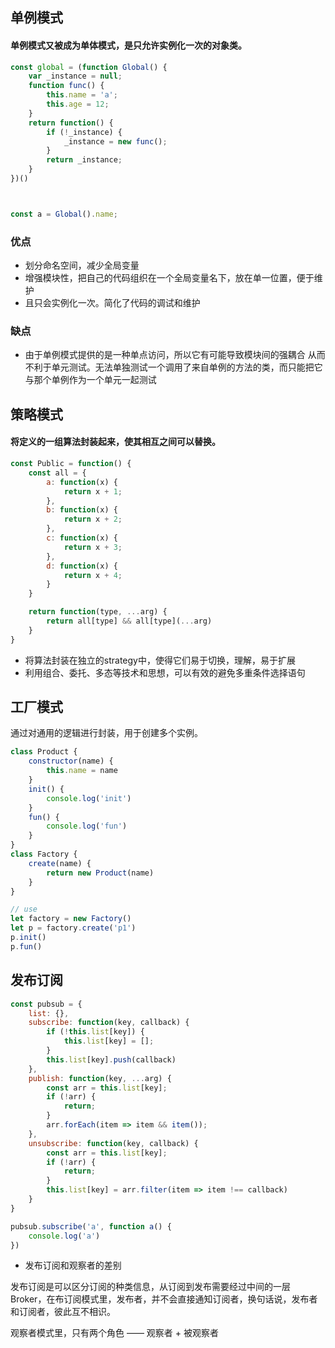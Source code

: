 
## 单例模式

#### 单例模式又被成为单体模式，是只允许实例化一次的对象类。

```javascript
const global = (function Global() {
    var _instance = null;
    function func() {
        this.name = 'a';
        this.age = 12;
    }
    return function() {
        if (!_instance) {
            _instance = new func();
        }
        return _instance;
    }
})()



const a = Global().name;
```

### 优点
- 划分命名空间，减少全局变量
- 增强模块性，把自己的代码组织在一个全局变量名下，放在单一位置，便于维护
- 且只会实例化一次。简化了代码的调试和维护

### 缺点
- 由于单例模式提供的是一种单点访问，所以它有可能导致模块间的强耦合 从而不利于单元测试。无法单独测试一个调用了来自单例的方法的类，而只能把它与那个单例作为一个单元一起测试


## 策略模式

#### 将定义的一组算法封装起来，使其相互之间可以替换。

```javascript
const Public = function() {
    const all = {
        a: function(x) {
            return x + 1;
        },
        b: function(x) {
            return x + 2;
        },
        c: function(x) {
            return x + 3;
        },
        d: function(x) {
            return x + 4;
        }
    }

    return function(type, ...arg) {
        return all[type] && all[type](...arg)
    }
}
```
- 将算法封装在独立的strategy中，使得它们易于切换，理解，易于扩展
- 利用组合、委托、多态等技术和思想，可以有效的避免多重条件选择语句


## 工厂模式

通过对通用的逻辑进行封装，用于创建多个实例。

```javascript
class Product {
    constructor(name) {
        this.name = name
    }
    init() {
        console.log('init')
    }
    fun() {
        console.log('fun')
    }
}
class Factory {
    create(name) {
        return new Product(name)
    }
}

// use
let factory = new Factory()
let p = factory.create('p1')
p.init()
p.fun()
```


## 发布订阅

```javascript
const pubsub = {
    list: {},
    subscribe: function(key, callback) {
        if (!this.list[key]) {
            this.list[key] = [];
        }
        this.list[key].push(callback)
    },
    publish: function(key, ...arg) {
        const arr = this.list[key];
        if (!arr) {
            return;
        }
        arr.forEach(item => item && item());
    },
    unsubscribe: function(key, callback) {
        const arr = this.list[key];
        if (!arr) {
            return;
        }
        this.list[key] = arr.filter(item => item !== callback)
    }
}

pubsub.subscribe('a', function a() {
    console.log('a')
})
```

- 发布订阅和观察者的差别

发布订阅是可以区分订阅的种类信息，从订阅到发布需要经过中间的一层Broker，在布订阅模式里，发布者，并不会直接通知订阅者，换句话说，发布者和订阅者，彼此互不相识。

观察者模式里，只有两个角色 —— 观察者 + 被观察者

